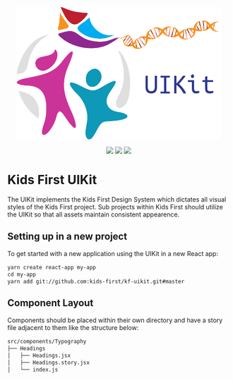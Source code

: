 <p align="center">
  <img src="assets/kf_uikit.png" alt="UIKit">
</p>
<p align="center">
  <a herf="https://github.com/kids-first/kf-uikit/blob/master/LICENSE"><img src="https://img.shields.io/github/license/kids-first/kf-uikit.svg?style=for-the-badge"></a>
  <a href="https://kf-uikit.netlify.com"><img src="https://img.shields.io/badge/storybook-master-ff69b4.svg?style=for-the-badge"></a>
  <a href="https://circleci.com/gh/kids-first/kf-uikit/tree/master"><img src="https://img.shields.io/circleci/project/kids-first/kf-uikit.svg?style=for-the-badge"></a>
</p>

Kids First UIKit
================

The UIKit implements the Kids First Design System which dictates all visual
styles of the Kids First project.
Sub projects within Kids First should utilize the UIKit so that all assets
maintain consistent appearence.

## Setting up in a new project

To get started with a new application using the UIKit in a new React app:

```
yarn create react-app my-app
cd my-app
yarn add git://github.com:kids-first/kf-uikit.git#master
```

## Component Layout

Components should be placed within their own directory and have a story file
adjacent to them like the structure below:

```
src/components/Typography
├── Headings
│   ├── Headings.jsx
│   ├── Headings.story.jsx
│   └── index.js
```
